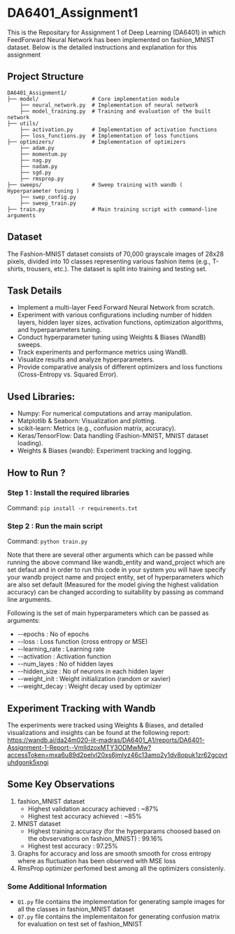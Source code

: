 # DA6401_Assignment1  
This is the Repositary for Assignment 1 of Deep Learning (DA6401) in which FeedForward Neural Network has been implemented on fashion_MNIST dataset. Below is the detailed instructions and explanation for this assignment
## Project Structure 
```
DA6401_Assignment1/
├── model/                 # Core implementation module
    ├── neural_network.py  # Implementation of neural network
    ├── model_training.py  # Training and evaluation of the built network
├── utils/
    ├── activation.py      # Implementation of activation functions
    ├── loss_functions.py  # Implementation of loss functions
├── optimizers/            # Implementation of optimizers
    ├── adam.py
    ├── momentum.py
    ├── nag.py
    ├── nadam.py
    ├── sgd.py
    ├── rmsprop.py
├── sweeps/                # Sweep training with wandb ( Hyperparameter tuning )     
    ├── swep_config.py
    ├── sweep_train.py                                 
├── train.py               # Main training script with command-line arguments
```
## Dataset 
The Fashion-MNIST dataset consists of 70,000 grayscale images of 28x28 pixels, divided into 10 classes representing various fashion items (e.g., T-shirts, trousers, etc.). The dataset is split into training and testing set.

## Task Details
*  Implement a multi-layer Feed Forward Neural Network from scratch.
*  Experiment with various configurations including number of hidden layers, hidden layer sizes, activation functions, optimization algorithms, and hyperparameters tuning.
*  Conduct hyperparameter tuning using Weights & Biases (WandB) sweeps.
*  Track experiments and performance metrics using WandB.
*  Visualize results and analyze hyperparameters.
*  Provide comparative analysis of different optimizers and loss functions (Cross-Entropy vs. Squared Error).

## Used Libraries:
*  Numpy: For numerical computations and array manipulation.
*  Matplotlib & Seaborn: Visualization and plotting.
*  scikit-learn: Metrics (e.g., confusion matrix, accuracy).
*  Keras/TensorFlow: Data handling (Fashion-MNIST, MNIST dataset loading).
*  Weights & Biases (wandb): Experiment tracking and logging.

## How to Run ?
### Step 1 : Install the required libraries
Command: ```pip install -r requirements.txt```
### Step 2 : Run the main script 
Command: ```python train.py```

Note that there are several other arguments which can be passed while running the above command like wandb_entity and wand_project which are set defaut and in order to run this code in your system you will have specify your wandb project name and project entity, set of hyperparameters which are also set default (Measured for the model giving the highest validation accuracy) can be changed according to suitability by passing as command line arguments.

Following is the set of main hyperparameters which can be passed as arguments:
*  --epochs : No of epochs
*  --loss : Loss function (cross entropy or MSE)
*  --learning_rate : Learning rate
*  --activation : Activation function
*  --num_layes : No of hidden layes
*  --hidden_size : No of neurons in each hidden layer
*  --weight_init : Weight initialization (random or xavier)
*  --weight_decay : Weight decay used by optimizer

## Experiment Tracking with Wandb
The experiments were tracked using Weights & Biases, and detailed visualizations and insights can be found at the following report:
https://wandb.ai/da24m020-iit-madras/DA6401_A1/reports/DA6401-Assignment-1-Report--VmlldzoxMTY3ODMwMw?accessToken=mxa6u89d2pelvl20xs6jmlyz46c13amo2y1dv8opuk1zr62gcovtuhdgonk5xngi

## Some Key Observations 
1) fashion_MNIST dataset
   *  Highest validation accuracy achieved : ~87%
   *  Highest test accuracy achieved : ~85%
2) MNIST dataset
   * Highest training accuracy (for the hyperparams choosed based on the obvservations on fashion_MNIST) : 99.16%
   * Highest test accuracy : 97.25%
3) Graphs for accuracy and loss are smooth smooth for cross entropy where as fluctuation has been observed with MSE loss
4) RmsProp optimizer perfomed best among all the optimizers consistenly.

### Some Additional Information 
*  ```Q1.py``` file contains the implementation for generating sample images for all the classes in fashion_MNIST dataset
*  ```Q7.py``` file contains the implementaiton for generating confusion matrix for evaluation on test set of fashion_MNIST
